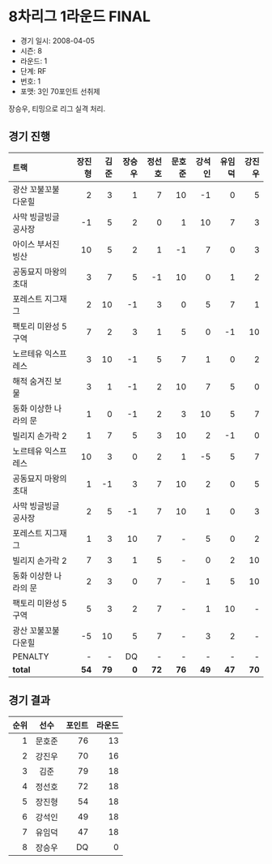 # 8차리그 1라운드 FINAL

- 경기 일시: 2008-04-05
- 시즌: 8
- 라운드: 1
- 단계: RF
- 번호: 1
- 포맷: 3인 70포인트 선취제



장승우, 티밍으로 리그 실격 처리.

## 경기 진행

| 트랙 | 장진형 | 김준 | 장승우 | 정선호 | 문호준 | 강석인 | 유임덕 | 강진우 |
|:---|---:|---:|---:|---:|---:|---:|---:|---:|
| 광산 꼬불꼬불 다운힐 | 2 | 3 | 1 | 7 | 10 | -1 | 0 | 5 |
| 사막 빙글빙글 공사장 | -1 | 5 | 2 | 0 | 1 | 10 | 7 | 3 |
| 아이스 부서진 빙산 | 10 | 5 | 2 | 1 | -1 | 7 | 0 | 3 |
| 공동묘지 마왕의 초대 | 3 | 7 | 5 | -1 | 10 | 0 | 1 | 2 |
| 포레스트 지그재그 | 2 | 10 | -1 | 3 | 0 | 5 | 7 | 1 |
| 팩토리 미완성 5구역 | 7 | 2 | 3 | 1 | 5 | 0 | -1 | 10 |
| 노르테유 익스프레스 | 3 | 10 | -1 | 5 | 7 | 1 | 0 | 2 |
| 해적 숨겨진 보물 | 3 | 1 | -1 | 2 | 10 | 7 | 5 | 0 |
| 동화 이상한 나라의 문 | 1 | 0 | -1 | 2 | 3 | 10 | 5 | 7 |
| 빌리지 손가락 2 | 1 | 7 | 5 | 3 | 10 | 2 | -1 | 0 |
| 노르테유 익스프레스 | 10 | 3 | 0 | 2 | 1 | -5 | 5 | 7 |
| 공동묘지 마왕의 초대 | 1 | -1 | 3 | 7 | 10 | 2 | 0 | 5 |
| 사막 빙글빙글 공사장 | 2 | 5 | -1 | 7 | 10 | 1 | 0 | 3 |
| 포레스트 지그재그 | 1 | 3 | 10 | 7 | - | 5 | 0 | 2 |
| 빌리지 손가락 2 | 7 | 3 | 1 | 5 | - | 0 | 2 | 10 |
| 동화 이상한 나라의 문 | 2 | 3 | 0 | 7 | - | 1 | 5 | 10 |
| 팩토리 미완성 5구역 | 5 | 3 | 2 | 7 | - | 1 | 10 | - |
| 광산 꼬불꼬불 다운힐 | -5 | 10 | 5 | 7 | - | 3 | 2 | - |
| PENALTY | - | - | DQ | - | - | - | - | - |
| __total__ | __54__ | __79__ | __0__ | __72__ | __76__ | __49__ | __47__ | __70__ |




## 경기 결과

| 순위 | 선수 | 포인트 | 라운드 |
|---:|:---:|---:|---:|
| 1 | 문호준 | 76 | 13 |
| 2 | 강진우 | 70 | 16 |
| 3 | 김준 | 79 | 18 |
| 4 | 정선호 | 72 | 18 |
| 5 | 장진형 | 54 | 18 |
| 6 | 강석인 | 49 | 18 |
| 7 | 유임덕 | 47 | 18 |
| 8 | 장승우 | DQ | 0 |

